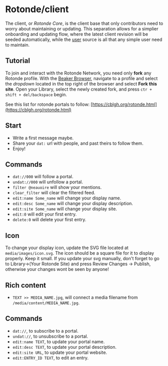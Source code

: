 # Rotonde/client

The client, or *Rotonde Core*, is the client base that only contributors need to worry about maintaining or updating. This separation allows for a simplier onboarding and updating flow, where the latest client revision will be seeded automatically, while the [user](https://github.com/Rotonde/user) source is all that any simple user need to maintain.

## Tutorial

To join and interact with the Rotonde Network, you need only **fork** any Rotonde profile. With the [Beaker Browser](https://beakerbrowser.com), navigate to a profile and select the *dropdown* located in the top right of the browser and select **Fork this site**. Open your Library, select the newly created fork, and press `ctr + shift + del/backspace` begin. 

See this list for rotonde portals to follow: [https://cblgh.org/rotonde.html](https://cblgh.org/rotonde.html)

## Start

- Write a first message maybe.
- Share your `dat:` url with people, and past theirs to follow them.
- Enjoy!

## Commands

- `dat://000` will follow a portal.
- `undat://000` will unfollow a portal.
- `filter @neauoire` will show your mentions.
- `clear_filter` will clear the filtered feed.
- `edit:name Some_name` will change your display name.
- `edit:desc Some_name` will change your display description.
- `edit:site Some_name` will change your display site.
- `edit:0` will edit your first entry.
- `delete:0` will delete your first entry.

## Icon

To change your display icon, update the SVG file located at `media/images/icon.svg`. The icon should be a square file for it to display properly. Keep it small. If you update your svg manually, don't forget to go to Library->(Your Rotonde Site) and press Review Changes -> Publish, otherwise your changes wont be seen by anyone!

## Rich content

- `TEXT >> MEDIA_NAME.jpg`, will connect a media filename from `/media/content/MEDIA_NAME.jpg`.

## Commands

- `dat://`, to subscribe to a portal.
- `undat://`, to unsubscribe to a portal.
- `edit:name TEXT`, to update your portal name.
- `edit:desc TEXT`, to update your portal description.
- `edit:site URL`, to update your portal website.
- `edit:ENTRY_ID TEXT`, to edit an entry.

